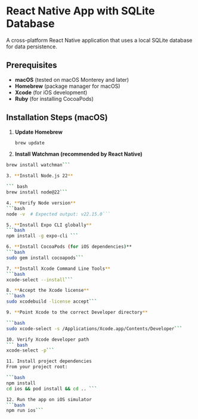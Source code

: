 # React Native App with SQLite Database

A cross-platform React Native application that uses a local SQLite database for data persistence.

## Prerequisites

- **macOS**  (tested on macOS Monterey and later)
- **Homebrew** (package manager for macOS)
- **Xcode** (for iOS development)
- **Ruby** (for installing CocoaPods)

## Installation Steps (macOS)

1. **Update Homebrew**

   ```bash
   brew update
   ```

2. **Install Watchman (recommended by React Native)**

``` bash
brew install watchman```

3. **Install Node.js 22**

``` bash 
brew install node@22```

4. **Verify Node version**
```bash 
node -v  # Expected output: v22.15.0```

5. **Install Expo CLI globally**
```bash 
npm install -g expo-cli ```

6. **Install CocoaPods (for iOS dependencies)**
```bash 
sudo gem install cocoapods```

7. **Install Xcode Command Line Tools**
```bash 
xcode-select --install```

8. **Accept the Xcode license**
```bash 
sudo xcodebuild -license accept```

9. **Point Xcode to the correct Developer directory**

```bash
sudo xcode-select -s /Applications/Xcode.app/Contents/Developer```

10. Verify Xcode developer path
``` bash
xcode-select -p```

11. Install project dependencies
From your project root:

```bash
npm install
cd ios && pod install && cd .. ```

12. Run the app on iOS simulator
```bash
npm run ios```
